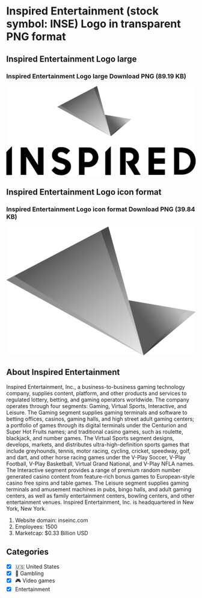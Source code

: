 # Inspired Entertainment (stock symbol: INSE) Logo in transparent PNG format

## Inspired Entertainment Logo large

### Inspired Entertainment Logo large Download PNG (89.19 KB)

![Inspired Entertainment Logo large Download PNG (89.19 KB)](/img/orig/INSE_BIG-24fd2536.png)

## Inspired Entertainment Logo icon format

### Inspired Entertainment Logo icon format Download PNG (39.84 KB)

![Inspired Entertainment Logo icon format Download PNG (39.84 KB)](/img/orig/INSE-5fde5d48.png)

## About Inspired Entertainment

Inspired Entertainment, Inc., a business-to-business gaming technology company, supplies content, platform, and other products and services to regulated lottery, betting, and gaming operators worldwide. The company operates through four segments: Gaming, Virtual Sports, Interactive, and Leisure. The Gaming segment supplies gaming terminals and software to betting offices, casinos, gaming halls, and high street adult gaming centers; a portfolio of games through its digital terminals under the Centurion and Super Hot Fruits names; and traditional casino games, such as roulette, blackjack, and number games. The Virtual Sports segment designs, develops, markets, and distributes ultra-high-definition sports games that include greyhounds, tennis, motor racing, cycling, cricket, speedway, golf, and dart, and other horse racing games under the V-Play Soccer, V-Play Football, V-Play Basketball, Virtual Grand National, and V-Play NFLA names. The Interactive segment provides a range of premium random number generated casino content from feature-rich bonus games to European-style casino free spins and table games. The Leisure segment supplies gaming terminals and amusement machines in pubs, bingo halls, and adult gaming centers, as well as family entertainment centers, bowling centers, and other entertainment venues. Inspired Entertainment, Inc. is headquartered in New York, New York.

1. Website domain: inseinc.com
2. Employees: 1500
3. Marketcap: $0.33 Billion USD


## Categories
- [x] 🇺🇸 United States
- [x] 🎰 Gambling
- [x] 🎮 Video games
- [x] Entertainment
